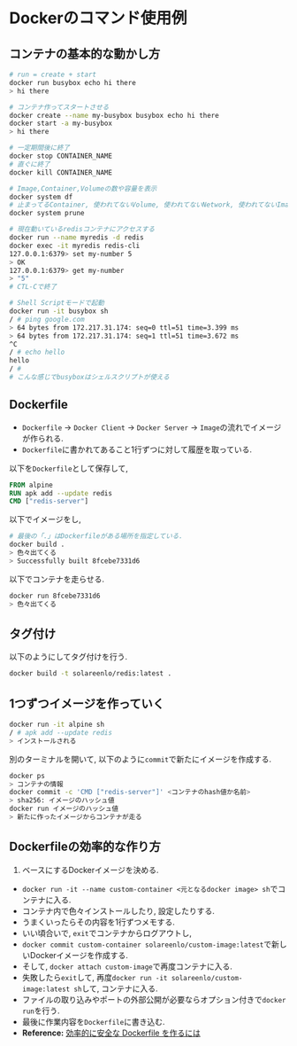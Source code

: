 # Dockerのコマンド使用例
## コンテナの基本的な動かし方
```bash
# run = create + start
docker run busybox echo hi there
> hi there

# コンテナ作ってスタートさせる
docker create --name my-busybox busybox echo hi there
docker start -a my-busybox
> hi there

# 一定期間後に終了
docker stop CONTAINER_NAME
# 直ぐに終了
docker kill CONTAINER_NAME

# Image,Container,Volumeの数や容量を表示
docker system df
# 止まってるContainer, 使われてないVolume, 使われてないNetwork, 使われてないImageを削除
docker system prune

# 現在動いているredisコンテナにアクセスする
docker run --name myredis -d redis
docker exec -it myredis redis-cli
127.0.0.1:6379> set my-number 5
> OK
127.0.0.1:6379> get my-number
> "5"
# CTL-Cで終了

# Shell Scriptモードで起動
docker run -it busybox sh
/ # ping google.com
> 64 bytes from 172.217.31.174: seq=0 ttl=51 time=3.399 ms
> 64 bytes from 172.217.31.174: seq=1 ttl=51 time=3.672 ms
^C
/ # echo hello
hello
/ #
# こんな感じでbusyboxはシェルスクリプトが使える
```

## Dockerfile
- `Dockerfile` -> `Docker Client` -> `Docker Server` -> `Image`の流れでイメージが作られる.
- `Dockerfile`に書かれてあること1行ずつに対して履歴を取っている.

以下を`Dockerfile`として保存して,
```dockerfile
FROM alpine
RUN apk add --update redis
CMD ["redis-server"]
```
以下でイメージをし,
```bash
# 最後の「.」はDockerfileがある場所を指定している.
docker build .
> 色々出てくる
> Successfully built 8fcebe7331d6
```
以下でコンテナを走らせる.
```bash
docker run 8fcebe7331d6
> 色々出てくる
```

## タグ付け
以下のようにしてタグ付けを行う.
```bash
docker build -t solareenlo/redis:latest .
```

## 1つずつイメージを作っていく
```bash
docker run -it alpine sh
/ # apk add --update redis
> インストールされる
```
別のターミナルを開いて, 以下のように`commit`で新たにイメージを作成する.
```bash
docker ps
> コンテナの情報
docker commit -c 'CMD ["redis-server"]' <コンテナのhash値か名前>
> sha256: イメージのハッシュ値
docker run イメージのハッシュ値
> 新たに作ったイメージからコンテナが走る
```

## Dockerfileの効率的な作り方
1. ベースにするDockerイメージを決める.
- `docker run -it --name custom-container <元となるdocker image> sh`でコンテナに入る.
- コンテナ内で色々インストールしたり, 設定したりする.
- うまくいったらその内容を1行ずつメモする.
- いい頃合いで, `exit`でコンテナからログアウトし,
- `docker commit custom-container solareenlo/custom-image:latest`で新しいDockerイメージを作成する.
- そして, `docker attach custom-image`で再度コンテナに入る.
- 失敗したら`exit`して, 再度`docker run -it solareenlo/custom-image:latest sh`して, コンテナに入る.
- ファイルの取り込みやポートの外部公開が必要ならオプション付きで`docker run`を行う.
- 最後に作業内容を`Dockerfile`に書き込む.
 - **Reference:** [効率的に安全な Dockerfile を作るには](https://qiita.com/pottava/items/452bf80e334bc1fee69a)
